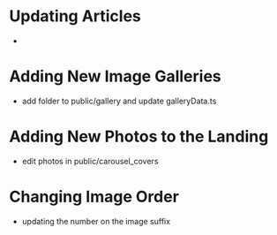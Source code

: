 # Updating Articles
- 

# Adding New Image Galleries
- add folder to public/gallery and update galleryData.ts

# Adding New Photos to the Landing
- edit photos in public/carousel_covers

# Changing Image Order
- updating the number on the image suffix
